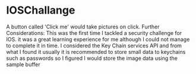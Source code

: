 # IOSChallange

A button called 'Click me' would take pictures on click.
Further Considerations:
This was the first time I tackled a security challenge for IOS. it was a great learning experience for me although I could not manage to complete it in time.
I considered the Key Chain services API and from what I found it usually it is recommended to store small data to keychains such as passwords so I figured I would store the image data using the sample buffer
